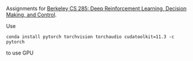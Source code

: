 Assignments for [Berkeley CS 285: Deep Reinforcement Learning, Decision Making, and Control](http://rail.eecs.berkeley.edu/deeprlcourse/).

Use 
```
conda install pytorch torchvision torchaudio cudatoolkit=11.3 -c pytorch
```
to use GPU


